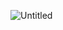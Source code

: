 ![Untitled](https://user-images.githubusercontent.com/89897944/155112973-824fbab5-6a5a-4eb3-bc12-2bdc7e05103f.png)
